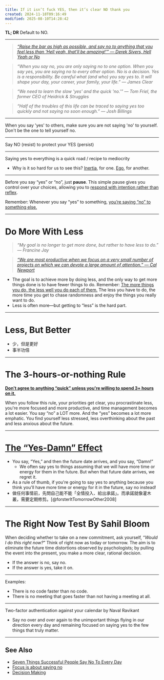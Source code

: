 ```yaml
---
title: If it isn’t fuck YES, then it’s clear NO thank you
created: 2024-11-18T09:16:49
modified: 2025-08-10T14:28:42
---
```


**TL; DR** Default to NO.

---

> _[“Raise the bar as high as possible, and say no to anything that you feel less than 'Hell yeah, that’ll be amazing!'” — Derek Sivers, Hell Yeah or No](https://www.amazon.com/Hell-Yeah-No-whats-worth/dp/1988575974)_

> _“When you say no, you are only saying no to one option. When you say yes, you are saying no to every other option. No is a decision. Yes is a responsibility. Be careful what (and who) you say yes to. It will shape your day, your career, your family, your life.” — James Clear_

> _“We need to learn the slow 'yes' and the quick 'no.'” — Tom Friel, the former CEO of Heidrick & Struggles_

> _“Half of the troubles of this life can be traced to saying yes too quickly and not saying no soon enough.” — Josh Billings_

---

When you say 'yes' to others, make sure you are not saying 'no' to yourself. Don't be the one to tell yourself no.

---

Say NO (resist) to protect your YES (persist)

---

Saying yes to everything is a quick road / recipe to mediocrity

* Why is it so hard for us to see this? [Inertia](be-ready-to-change-your-mind-completely-at-any-given-time.md), for one. [Ego](abandon-your-ego.md), for another.

---

Before you say “yes” or “no”, just **pause**. This simple pause gives you control over your choices, allowing you to [respond with intention rather than reflex](choose-your-response.md).

Remember: Whenever you say “yes” to something, [you’re saying “no” to something else.](Everything%20in%20life%20has%20an%20opportunity%20cost.md)

---

# Do More With Less

> _“My goal is no longer to get more done, but rather to have less to do.” ― Francine Jay_

> _[“We are most productive when we focus on a very small number of projects on which we can devote a large amount of attention.” — Cal Newport](Slow%20Productivity.md)_

* The goal is to achieve more by doing less, and the only way to get more things done is to have fewer things to do. Remember: [The more things you do, the less well you do each of them.](https://www.workingtheorys.com/p/3-hours) The less you have to do, the more time you get to chase randomness and enjoy the things you really want to do.
* Less is often more—but getting to “less” is the hard part.

---

# Less, But Better

* 少，但是更好
* 事半功倍

---

# The 3-hours-or-nothing Rule

**[Don't agree to anything “quick” unless you're willing to spend 3+ hours on it.](https://www.workingtheorys.com/p/3-hours)**

When you follow this rule, your priorities get clear, you procrastinate less, you're more focused and more productive, and time management becomes a lot easier. You say “no” a LOT more. And the “yes” becomes a lot more emphatic. You find yourself less stressed, less overthinking about the past and less anxious about the future.

---

# [The “Yes-Damn” Effect](https://www.instagram.com/reel/CxDR2m2gFAt/)

* You say, “Yes,” and then the future date arrives, and you say, “Damn!”
	* We often say yes to things assuming that we will have more time or energy for them in the future. But when that future date arrives, we regret it.
* As a rule of thumb, if you're going to say yes to anything because you think you'll have more time or energy for it in the future, say no instead!
* 做任何事情前，先問自己能不能「全情投入、給出承諾」。而承諾就像灌木叢，需要定期修剪。[@forsterItTomorrowOther2008]

---

# The Right Now Test By Sahil Bloom

When deciding whether to take on a new commitment, ask yourself, “_Would I do this right now?_” Think of right now as today or tomorrow. The aim is to eliminate the future time distortions observed by psychologists; by pulling the event into the present, you make a more clear, rational decision.

* If the answer is no, say no.
* If the answer is yes, take it on.

---

Examples:

* There is no code faster than no code.
* There is no meeting that goes faster than not having a meeting at all.

---

Two-factor authentication against your calendar by Naval Ravikant

* Say no over and over again to the unimportant things flying in our direction every day and remaining focused on saying yes to the few things that truly matter.

---

## See Also

* [Seven Things Successful People Say No To Every Day](Seven%20Things%20Successful%20People%20Say%20No%20To%20Every%20Day.md)
* [Focus is about saying no](focus-is-about-saying-no.md)
* [Decision Making](decision-making.md)

